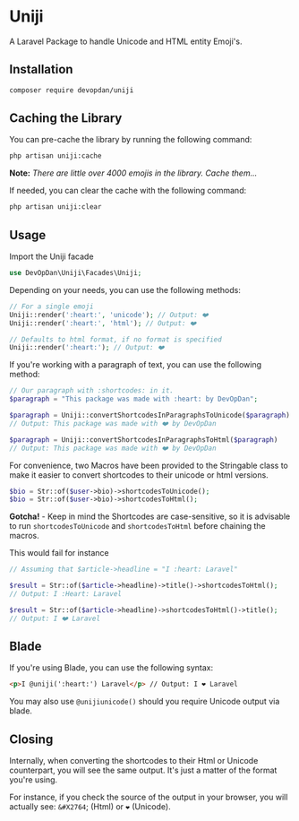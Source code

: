 # Uniji
A Laravel Package to handle Unicode and HTML entity Emoji's.

## Installation
```bash
composer require devopdan/uniji
```

## Caching the Library
You can pre-cache the library by running the following command:
```bash
php artisan uniji:cache
```

**Note:** *There are little over 4000 emojis in the library. Cache them...*

If needed, you can clear the cache with the following command:
```bash
php artisan uniji:clear
```

## Usage

Import the Uniji facade
```php
use DevOpDan\Uniji\Facades\Uniji;
```

Depending on your needs, you can use the following methods:
```php
// For a single emoji
Uniji::render(':heart:', 'unicode'); // Output: ❤️
Uniji::render(':heart:', 'html'); // Output: ❤️

// Defaults to html format, if no format is specified
Uniji::render(':heart:'); // Output: ❤️
```

If you're working with a paragraph of text, you can use the following method:
```php
// Our paragraph with :shortcodes: in it.
$paragraph = "This package was made with :heart: by DevOpDan";

$paragraph = Uniji::convertShortcodesInParagraphsToUnicode($paragraph) 
// Output: This package was made with ❤️ by DevOpDan

$paragraph = Uniji::convertShortcodesInParagraphsToHtml($paragraph) 
// Output: This package was made with ❤️ by DevOpDan
```
For convenience, two Macros have been provided to the Stringable class to make it easier to convert shortcodes to their unicode or html versions.
```php
$bio = Str::of($user->bio)->shortcodesToUnicode();
$bio = Str::of($user->bio)->shortcodesToHtml();
```

**Gotcha!** - Keep in mind the Shortcodes are case-sensitive, so it is advisable to run 
``shortcodesToUnicode`` and ``shortcodesToHtml`` before chaining the macros.

This would fail for instance
```php
// Assuming that $article->headline = "I :heart: Laravel"

$result = Str::of($article->headline)->title()->shortcodesToHtml();
// Output: I :Heart: Laravel

$result = Str::of($article->headline)->shortcodesToHtml()->title();
// Output: I ❤️ Laravel
```

## Blade

If you're using Blade, you can use the following syntax:
```html
<p>I @uniji(':heart:') Laravel</p> // Output: I ❤️ Laravel
```

You may also use ```@unijiunicode()``` should you require Unicode output via blade.

## Closing

Internally, when converting the shortcodes to their Html or Unicode counterpart, you will
see the same output. It's just a matter of the format you're using.

For instance, if you check the source of the output in your browser, you will actually
see: <code>&#X2764</code>; (Html) or <code>❤</code> (Unicode).
